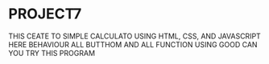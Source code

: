 # PROJECT7
THIS CEATE TO SIMPLE CALCULATO USING HTML, CSS, AND JAVASCRIPT HERE BEHAVIOUR ALL BUTTHOM AND ALL FUNCTION USING GOOD CAN YOU TRY THIS PROGRAM 
